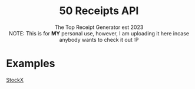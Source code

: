 <h1 align="center">
    50 Receipts API
</h1>
<p align="center">
	The Top Receipt Generator est 2023<br>NOTE: This is for <b>MY</b> personal use, however, I am uploading it here incase anybody wants to check it out :P</br>
</p>

<h1></h1>

# Examples

[StockX](https://github.com/fin702106/50-Receipts-API/blob/main/examples/stockx.py)
